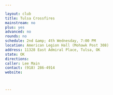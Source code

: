 ```yaml
---

layout: club
title: Tulsa Crossfires
mainstream: no
plus: yes
advanced: no
rounds: no
schedule: 2nd &amp; 4th Wednesday, 7:00 PM
location: American Legion Hall (Mohawk Post 308)
address: 11328 East Admiral Place, Tulsa, OK
state: OK
directions: 
caller: Lee Main
contact: (918) 286-4914
website: 



---
```


